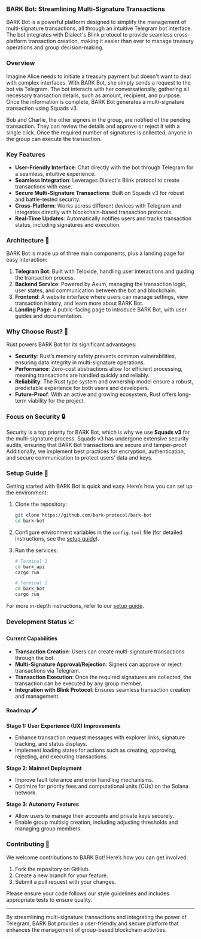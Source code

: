 ### BARK Bot: Streamlining Multi-Signature Transactions

BARK Bot is a powerful platform designed to simplify the management of multi-signature transactions, all through an intuitive Telegram bot interface. The bot integrates with Dialect's Blink protocol to provide seamless cross-platform transaction creation, making it easier than ever to manage treasury operations and group decision-making.

### Overview
Imagine Alice needs to initiate a treasury payment but doesn't want to deal with complex interfaces. With BARK Bot, she simply sends a request to the bot via Telegram. The bot interacts with her conversationally, gathering all necessary transaction details, such as amount, recipient, and purpose. Once the information is complete, BARK Bot generates a multi-signature transaction using Squads v3.

Bob and Charlie, the other signers in the group, are notified of the pending transaction. They can review the details and approve or reject it with a single click. Once the required number of signatures is collected, anyone in the group can execute the transaction.

### Key Features
- **User-Friendly Interface**: Chat directly with the bot through Telegram for a seamless, intuitive experience.
- **Seamless Integration**: Leverages Dialect's Blink protocol to create transactions with ease.
- **Secure Multi-Signature Transactions**: Built on Squads v3 for robust and battle-tested security.
- **Cross-Platform**: Works across different devices with Telegram and integrates directly with blockchain-based transaction protocols.
- **Real-Time Updates**: Automatically notifies users and tracks transaction status, including signatures and execution.

### Architecture 🔧
BARK Bot is made up of three main components, plus a landing page for easy interaction:
1. **Telegram Bot**: Built with Teloxide, handling user interactions and guiding the transaction process.
2. **Backend Service**: Powered by Axum, managing the transaction logic, user states, and communication between the bot and blockchain.
3. **Frontend**: A website interface where users can manage settings, view transaction history, and learn more about BARK Bot.
4. **Landing Page**: A public-facing page to introduce BARK Bot, with user guides and documentation.

### Why Choose Rust? 🦀
Rust powers BARK Bot for its significant advantages:
- **Security**: Rust’s memory safety prevents common vulnerabilities, ensuring data integrity in multi-signature operations.
- **Performance**: Zero-cost abstractions allow for efficient processing, meaning transactions are handled quickly and reliably.
- **Reliability**: The Rust type system and ownership model ensure a robust, predictable experience for both users and developers.
- **Future-Proof**: With an active and growing ecosystem, Rust offers long-term viability for the project.

### Focus on Security 🔒
Security is a top priority for BARK Bot, which is why we use **Squads v3** for the multi-signature process. Squads v3 has undergone extensive security audits, ensuring that BARK Bot transactions are secure and tamper-proof. Additionally, we implement best practices for encryption, authentication, and secure communication to protect users’ data and keys.

### Setup Guide 🚀
Getting started with BARK Bot is quick and easy. Here’s how you can set up the environment:

1. Clone the repository:
   ```bash
   git clone https://github.com/bark-protocol/bark-bot
   cd bark-bot
   ```

2. Configure environment variables in the `config.toml` file (for detailed instructions, see the [setup guide](SETUP.md)).

3. Run the services:
   ```bash
   # Terminal 1
   cd bark_api
   cargo run

   # Terminal 2
   cd bark_bot
   cargo run
   ```

For more in-depth instructions, refer to our [setup guide](SETUP.md).

### Development Status 📈
#### Current Capabilities
- **Transaction Creation**: Users can create multi-signature transactions through the bot.
- **Multi-Signature Approval/Rejection**: Signers can approve or reject transactions via Telegram.
- **Transaction Execution**: Once the required signatures are collected, the transaction can be executed by any group member.
- **Integration with Blink Protocol**: Ensures seamless transaction creation and management.

#### Roadmap 🖍️
**Stage 1: User Experience (UX) Improvements**
- Enhance transaction request messages with explorer links, signature tracking, and status displays.
- Implement loading states for actions such as creating, approving, rejecting, and executing transactions.

**Stage 2: Mainnet Deployment**
- Improve fault tolerance and error handling mechanisms.
- Optimize for priority fees and computational units (CUs) on the Solana network.

**Stage 3: Autonomy Features**
- Allow users to manage their accounts and private keys securely.
- Enable group multisig creation, including adjusting thresholds and managing group members.

### Contributing 🤝
We welcome contributions to BARK Bot! Here’s how you can get involved:

1. Fork the repository on GitHub.
2. Create a new branch for your feature.
3. Submit a pull request with your changes.

Please ensure your code follows our style guidelines and includes appropriate tests to ensure quality.

---

By streamlining multi-signature transactions and integrating the power of Telegram, BARK Bot provides a user-friendly and secure platform that enhances the management of group-based blockchain activities.